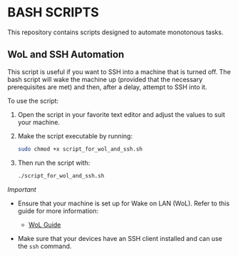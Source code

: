 # BASH SCRIPTS

This repository contains scripts designed to automate monotonous tasks.

## WoL and SSH Automation

This script is useful if you want to SSH into a machine that is turned off. The bash script will wake the machine up (provided that the necessary prerequisites are met) and then, after a delay, attempt to SSH into it.

To use the script:

1. Open the script in your favorite text editor and adjust the values to suit your machine.

2. Make the script executable by running:

   ```bash
   sudo chmod +x script_for_wol_and_ssh.sh
   ```

3. Then run the script with:

   ```bash
   ./script_for_wol_and_ssh.sh
   ```

*Important*

- Ensure that your machine is set up for Wake on LAN (WoL). Refer to this guide for more information:

  - [WoL Guide](https://uk.pcmag.com/networking/137906/how-to-turn-on-your-computer-from-across-the-house-with-wake-on-lan)

- Make sure that your devices have an SSH client installed and can use the `ssh` command.
